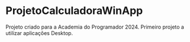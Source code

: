 # ProjetoCalculadoraWinApp
Projeto criado para a Academia do Programador 2024.
Primeiro projeto a utilizar aplicações Desktop.
